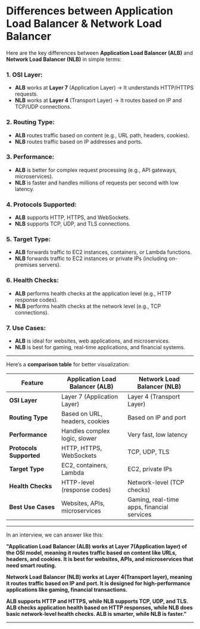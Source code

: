 # **Differences between Application Load Balancer & Network Load Balancer**
Here are the key differences between **Application Load Balancer (ALB)** and **Network Load Balancer (NLB)** in simple terms:  

### **1. OSI Layer:**  
- **ALB** works at **Layer 7** (Application Layer) → It understands HTTP/HTTPS requests.  
- **NLB** works at **Layer 4** (Transport Layer) → It routes based on IP and TCP/UDP connections.  

### **2. Routing Type:**  
- **ALB** routes traffic based on content (e.g., URL path, headers, cookies).  
- **NLB** routes traffic based on IP addresses and ports.  

### **3. Performance:**  
- **ALB** is better for complex request processing (e.g., API gateways, microservices).  
- **NLB** is faster and handles millions of requests per second with low latency.  

### **4. Protocols Supported:**  
- **ALB** supports HTTP, HTTPS, and WebSockets.  
- **NLB** supports TCP, UDP, and TLS connections.  

### **5. Target Type:**  
- **ALB** forwards traffic to EC2 instances, containers, or Lambda functions.  
- **NLB** forwards traffic to EC2 instances or private IPs (including on-premises servers).  

### **6. Health Checks:**  
- **ALB** performs health checks at the application level (e.g., HTTP response codes).  
- **NLB** performs health checks at the network level (e.g., TCP connections).  

### **7. Use Cases:**  
- **ALB** is ideal for websites, web applications, and microservices.  
- **NLB** is best for gaming, real-time applications, and financial systems.  
---
Here’s a **comparison table** for better visualization:  

| Feature                 | Application Load Balancer (ALB) | Network Load Balancer (NLB) |
|-------------------------|--------------------------------|-----------------------------|
| **OSI Layer**          | Layer 7 (Application Layer)   | Layer 4 (Transport Layer)  |
| **Routing Type**       | Based on URL, headers, cookies | Based on IP and port       |
| **Performance**        | Handles complex logic, slower | Very fast, low latency     |
| **Protocols Supported**| HTTP, HTTPS, WebSockets       | TCP, UDP, TLS              |
| **Target Type**        | EC2, containers, Lambda       | EC2, private IPs           |
| **Health Checks**      | HTTP-level (response codes)   | Network-level (TCP checks) |
| **Best Use Cases**     | Websites, APIs, microservices | Gaming, real-time apps, financial services |

---
In an interview, we can answer like this:  

**"Application Load Balancer (ALB) works at Layer 7(Application layer) of the OSI model, meaning it routes traffic based on content like URLs, headers, and cookies. It is best for websites, APIs, and microservices that need smart routing.**  

**Network Load Balancer (NLB) works at Layer 4(Transport layer), meaning it routes traffic based on IP and port. It is designed for high-performance applications like gaming, financial transactions.**  

**ALB supports HTTP and HTTPS, while NLB supports TCP, UDP, and TLS. ALB checks application health based on HTTP responses, while NLB does basic network-level health checks. ALB is smarter, while NLB is faster."**  

---
